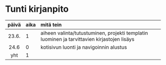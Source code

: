 # Tunti kirjanpito

| päivä | aika | mitä tein  |
| :----:|:-----| :-----|
| 23.6. | 1    | aiheen valinta/tutustuminen, projekti templatin luominen ja tarvittavien kirjastojen lisäys  |
| 24.6 | 0    | kotisivun luonti ja navigoinnin alustus |
| yht   | 1   | | 